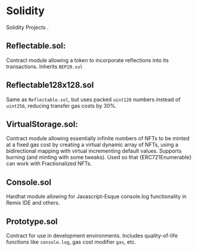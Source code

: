 # Solidity
Solidity Projects
.

## Reflectable.sol: ## 

Contract module allowing a token to incorporate reflections into its transactions. 
Inherits `BEP20.sol`

## Reflectable128x128.sol ##

Same as `Reflectable.sol`, but uses packed `uint128` numbers instead of `uint256`, reducing transfer gas costs by 30%.

## VirtualStorage.sol: ##

Contract module allowing essentially infinite numbers of NFTs to be minted at a fixed gas cost by creating a virtual dynamic array of NFTs, using a bidirectional mapping with virtual incrementing default values. Supports burning (and minting with some tweaks).
Used so that {ERC721Enumerable} can work with Fractionalized NFTs.

## Console.sol ##

Hardhat module allowing for Javascript-Esque console.log functionality in Remix IDE and others.

## Prototype.sol ##

Contract for use in development environments. Includes quality-of-life functions like `console.log`, gas cost modifier `gas`, etc.

